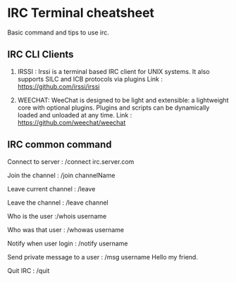 # IRC Terminal cheatsheet
Basic command and tips to use irc.

## IRC CLI Clients 

1. IRSSI : Irssi is a terminal based IRC client for UNIX systems. It also supports SILC and ICB protocols via plugins
    Link : https://github.com/irssi/irssi

2. WEECHAT: WeeChat is designed to be light and extensible: a lightweight core with optional plugins. 
Plugins and scripts can be dynamically loaded and unloaded at any time.
Link : https://github.com/weechat/weechat

## IRC common command

Connect to server :  /connect irc.server.com

Join the channel :   /join channelName

Leave current channel : /leave

Leave the channel :  /leave channel

Who is the user :/whois username

Who was that user : /whowas username

Notify when user login : /notify username

Send private message to a user : /msg username Hello my friend. 

Quit IRC : /quit
